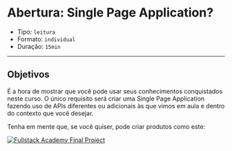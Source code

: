 # Abertura: Single Page Application?

- Tipo: `leitura`
- Formato: `individual`
- Duração: `15min`

***

## Objetivos

É a hora de mostrar que você pode usar seus conhecimentos conquistados neste curso. O único requisito será criar uma Single Page Application fazendo uso de APIs diferentes ou adicionais às que vimos em aula e dentro do contexto que você desejar.

Tenha em mente que, se você quiser, pode criar produtos como este:

[![Fullstack Academy Final Project](https://img.youtube.com/vi/uIoC2xaUXq8/0.jpg)](https://youtu.be/uIoC2xaUXq8)